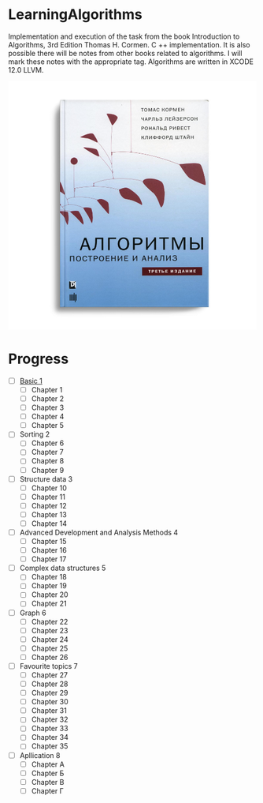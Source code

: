 # LearningAlgorithms
Implementation and execution of the task from the book  Introduction to Algorithms, 3rd Edition Thomas H. Cormen. C ++ implementation. It is also possible there will be notes from other books related to algorithms. I will mark these notes with the appropriate tag. Algorithms are written in XCODE 12.0 LLVM.

![Book](_attachments/c68342ee2526a076bbf047479d0c004c.jpg)


# Progress
- [ ] [Basic 1](Basic%201/Chapter%202.md)
	- [ ] Chapter 1
	- [ ] Chapter 2
	- [ ] Chapter 3
	- [ ] Chapter 4
	- [ ] Chapter 5
- [ ] Sorting 2
	- [ ] Chapter 6
	- [ ] Chapter 7 
	- [ ] Chapter 8
	- [ ] Chapter 9
- [ ] Structure data 3
	- [ ] Chapter 10
	- [ ] Chapter 11
	- [ ] Chapter 12
	- [ ] Chapter 13
	- [ ] Chapter 14
- [ ] Advanced Development and Analysis Methods 4
	- [ ] Chapter 15
	- [ ] Chapter 16
	- [ ] Chapter 17
- [ ] Complex data structures 5
	- [ ] Chapter 18
	- [ ] Chapter 19
	- [ ] Chapter 20
	- [ ] Chapter 21
- [ ] Graph 6
	- [ ] Chapter 22
	- [ ] Chapter 23
	- [ ] Chapter 24
	- [ ] Chapter 25
	- [ ] Chapter 26
- [ ] Favourite topics 7
	- [ ] Chapter 27
	- [ ] Chapter 28
	- [ ] Chapter 29
	- [ ] Chapter 30
	- [ ] Chapter 31
	- [ ] Chapter 32
	- [ ] Chapter 33
	- [ ] Chapter 34
	- [ ] Chapter 35
- [ ] Apllication 8
	- [ ] Chapter A
	- [ ] Chapter Б
	- [ ] Chapter В
	- [ ] Chapter Г